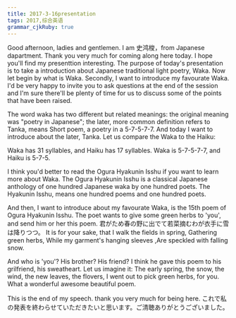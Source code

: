 ```yaml
---
title: 2017-3-16presentation 
tags: 2017,综合英语
grammar_cjkRuby: true
---
```


Good afternoon, ladies and gentlemen. I am 史鸿梭，from Japanese dapartment. Thank you very much for coming along here today. I hope you'll find my presenttion interesting. The purpose of today's presentation is to take a introduction about Japanese traditional light poetry, Waka. Now let begin by what is Waka. Secondly, I want to introduce my favourate Waka. I'd be very happy to invite you to ask questions at the end of the session and I'm sure there'll be plenty of time for us to discuss some of the points that have been raised.

The word waka has two different but related meanings: the original meaning was "poetry in Japanese"; the later, more common definition refers to Tanka, means Short poem, a poetry in a 5-7-5-7-7. And today I want to introduce about the later, Tanka. Let us compare the Waka to the Haiku: 

Waka has 31 syllables, and Haiku has 17 syllables.
Waka is 5-7-5-7-7, and Haiku is 5-7-5.

I think you'd better to read the Ogura Hyakunin Isshu if you want to learn more about Waka. The Ogura Hyakunin Isshu is a classical Japanese anthology of one hundred Japanese waka by one hundred poets. The Hyakunin Isshu, means one hundred poems and one hundred poets.

And then, I want to introduce about my favourate Waka, is the 15th poem of Ogura Hyakunin Isshu. The poet wants to give some green herbs to 'you', and send him or her this poem. 君がため春の野に出でて若菜摘むわが衣手に雪は降りつつ。 It is for your sake, that I walk the fields in spring, Gathering green herbs, While my garment's hanging sleeves ,Are speckled with falling snow. 

And who is 'you'? His brother? His friend? I think he gave this poem to his grilfriend, his sweatheart. Let us imagine it: The early spring, the snow, the wind, the new leaves, the flovers, I went out to pick green herbs, for you. What a wonderful awesome beautiful poem.

This is the end of my speech. thank you very much for being here.
これで私の発表を終わらせていただきたいと思います。ご清聴ありがとうございました。